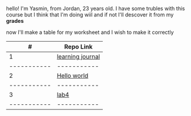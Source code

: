 hello! I'm Yasmin, from Jordan, 23 years old.
I have some trubles with this course but I think that I'm doing wiil and if not I'll descover it from my **grades**

now I'll make a table for my worksheet and I wish to make it correctly 

|       #     |   Repo Link |
| ----------- | ----------- |
|      1      | [learning journal](https://yasminadaileh1.github.io/learning-journal-/) | 
| ----------- | ----------- |
|      2      |[Hello world](https://yasminadaileh1.github.io/hello-world/) |
| ----------- | ----------- |
|      3      |[lab4](https://yasminadaileh1.github.io/lab4/) |
| ----------- | ----------- |
